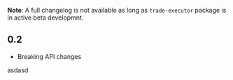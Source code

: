 **Note**: A full changelog is not available as long as `trade-executor` package is in active beta developmnt.

## 0.2


- Breaking API changes


asdasd
